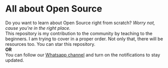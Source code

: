 # All about Open Source

Do you want to learn about Open Source right from scratch? _Worry not, cause you're in the right place._<br />
This repository is my contribution to the community by teaching to the beginners.
I am trying to cover in a proper order.
Not only that, there will be resources too.
You can star this repository.<br />
**OR**<br />
You can follow our [Whatsapp channel](https://whatsapp.com/channel/0029VaKTEnK3gvWgGcht5J2R) and turn on the notifications to stay updated.
